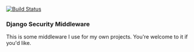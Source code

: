 [![Build Status](https://travis-ci.org/defrex/django-security-middleware.png)](https://travis-ci.org/defrex/django-security-middleware)

### Django Security Middleware

This is some middleware I use for my own projects. You're welcome to it if you'd
like.

